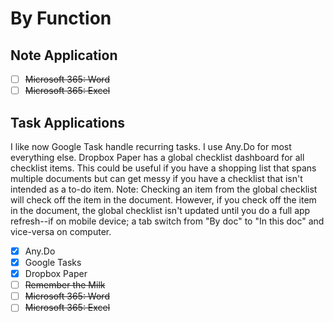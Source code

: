 # By Function

## Note Application

- [ ] ~~Microsoft 365: Word~~
- [ ] ~~Microsoft 365: Excel~~

## Task Applications

I like now Google Task handle recurring tasks. I use Any.Do for most everything else. Dropbox Paper has a global checklist dashboard for all checklist items. This could be useful if you have a shopping list that spans multiple documents but can get messy if you have a checklist that isn't intended as a to-do item. Note: Checking an item from the global checklist will check off the item in the document. However, if you check off the item in the document, the global checklist isn't updated until you do a full app refresh--if on mobile device; a tab switch from "By doc" to "In this doc" and vice-versa on computer.

- [x] Any.Do
- [x] Google Tasks
- [x] Dropbox Paper
- [ ] ~~Remember the Milk~~
- [ ] ~~Microsoft 365: Word~~
- [ ] ~~Microsoft 365: Excel~~
